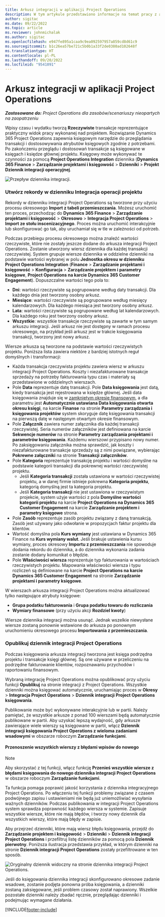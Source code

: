 ```yaml
---
title: Arkusz integracji w aplikacji Project Operations
description: W tym artykule przedstawiono informacje na temat pracy z arkuszem integracji w aplikacji Project Operations.
author: sigitac
ms.date: 09/22/2022
ms.topic: article
ms.reviewer: johnmichalak
ms.author: sigitac
ms.openlocfilehash: e947fe895a1caa9c9ea092597957a859cd8d61c9
ms.sourcegitcommit: b1c26ea57be721c5b0b1a33f2de0380ad102648f
ms.translationtype: HT
ms.contentlocale: pl-PL
ms.lasthandoff: 09/20/2022
ms.locfileid: "9541091"
---
```

# <a name="integration-journal-in-project-operations"></a>Arkusz integracji w aplikacji Project Operations

_**Zastosowane do:** Project Operations dla zasobów/scenariuszy nieopartych na zaopatrzeniu_

Wpisy czasu i wydatku tworzą **Rzeczywiste** transakcje reprezentujące praktyczny widok pracy wykonanej nad projektem. Rozwiązanie Dynamics 365 Project Operations zapewnia księgowym narzędzie do przeglądania transakcji i dostosowywania atrybutów księgowych zgodnie z potrzebami. Po zakończeniu przeglądu i dostosowań transakcje są księgowane w księgach i księdze głównej projektu. Księgowy może wykonywać te czynności za pomocą **Project Operations Integration** dziennika (**Dynamics 365 Finance** > **Zarządzanie projektami i księgowość** > **Dzienniki** > **Projekt Dziennik integracji operacyjnej**.

![Przepływ dziennika integracji.](./media/IntegrationJournal.png)

### <a name="create-records-in-the-project-operations-integration-journal"></a>Utwórz rekordy w dzienniku Integracja operacji projektu

Rekordy w dzienniku integracji Project Operations są tworzone przy użyciu procesu okresowego **Import z tabeli przemieszczania**. Możesz uruchomić ten proces, przechodząc do **Dynamics 365 Finance** > **Zarządzanie projektami i księgowość** > **Okresowo** > **Integracja Project Operations** > **Import ze stołu inscenizacyjnego**. Proces można uruchomić interakcyjnie lub skonfigurować go tak, aby uruchamiał się w tle w zależności od potrzeb.

Podczas przebiegu procesu okresowego można znaleźć wartości rzeczywiste, które nie zostały jeszcze dodane do arkusza integracji Project Operations. Zostanie utworzony wiersz dziennika dla każdej transakcji rzeczywistej.
System grupuje wiersze dziennika w oddzielne dzienniki na podstawie wartości wybranej w polu **Jednostka okresu w dzienniku Project Operations Integration** (**Finance** > **Zarządzanie projektami i księgowość** > **Konfiguracja** > **Zarządzanie projektem i parametry księgowe**, **Project Operations na karcie Dynamics 365 Customer Engagement**). Dopuszczalne wartości tego pola to:

  - **Dni**: wartości rzeczywiste są pogrupowane według daty transakcji. Dla każdego dnia jest tworzony osobny arkusz.
  - **Miesiące**: wartości rzeczywiste są pogrupowane według miesięcy kalendarzowych. Dla każdego miesiąca jest tworzony osobny arkusz.
  - **Lata**: wartości rzeczywiste są pogrupowane według lat kalendarzowych. Dla każdego roku jest tworzony osobny arkusz.
  - **Wszystkie**: wszystkie transakcje rzeczywiste są zawarte w tym samym arkuszu integracji. Jeśli arkusz nie jest dostępny w ramach procesu okresowego, na przykład jeśli arkusz jest w trakcie księgowania transakcji, tworzony jest nowy arkusz.

Wiersze arkusza są tworzone na podstawie wartości rzeczywistych projektu. Poniższa lista zawiera niektóre z bardziej istotnych reguł domyślnych i transformacji:

  - Każda transakcja rzeczywista projektu zawiera wiersz w arkuszu integracji Project Operations. Koszty i niezafakturowane transakcje sprzedaży na potrzeby fakturowania typu czas i materiały są przedstawione w oddzielnych wierszach.
  - Pole **Data** reprezentuje datę transakcji. Pole **Data księgowania** jest datą, kiedy transakcja jest rejestrowana w księdze głównej. Jeśli data księgowania znajduje się w [zamkniętym okresie finansowym](/dynamics365/finance/general-ledger/close-general-ledger-at-period-end), a dla parametru jest **Automatycznie ustawiana Data księgowania otwarta okresu księgi**, na karcie **Finanse** na stronie **Parametry zarządzania i księgowania projektów** system skoryguje datę księgowania transakcji na pierwszą datę w następnym otwartym okresie finansowym.
  - Pole **Załącznik** zawiera numer załącznika dla każdej transakcji rzeczywistej. Seria numerów załączników jest definiowana na karcie **Sekwencje numerów** na stronie **Parametry zarządzania projektami i parametrów księgowania**. Każdemu wierszowi przypisano nowy numer. Po zaksięgowaniu załącznika można sprawdzić, jak koszty i niezafakturowane transakcje sprzedaży są z nimi powiązane, wybierając **Pokrewne załączniki** na stronie **Transakcji załączników**.
  - Pole **Kategoria** reprezentuje transakcję projektu i wartości domyślne na podstawie kategorii transakcji dla pokrewnej wartości rzeczywistej projektu.
    - Jeśli **Kategoria transakcji** została ustawiona w wartości rzeczywistej projektu, a w danej firmie istnieje pokrewna **Kategoria projektu**, kategorią domyślną jest ta kategoria projektu.
    - Jeśli **Kategoria transakcji** nie jest ustawiona w rzeczywistym projekcie, system użyje wartości z pola **Domyślne wartości kategorii projektu** na karcie **Project Operations na Dynamics 365 Customer Engagement** na karcie **Zarządzanie projektem i parametry księgowe** strona.
  - Pole **Zasób** reprezentuje zasób projektu związany z daną transakcją. Zasób jest używany jako odwołanie w propozycjach faktur projektu dla klientów.
  - Wartość domyślna pola **Kurs wymiany** jest ustawiana w Dynamics 365 Finance na **Kurs wymiany walut**. Jeśli brakuje ustawienia kursu wymiany, proces okresowy **Importu z przemieszczania** nie spowoduje dodania rekordu do dziennika, a do dziennika wykonania zadania zostanie dodany komunikat o błędzie.
  - Pole **Właściwości wiersza** reprezentuje typ fakturowania w wartościach rzeczywistych projektu. Mapowania właściwości wiersza i typu rozliczeń są definiowane na karcie **Project Operations na karcie Dynamics 365 Customer Engagement** na stronie **Zarządzanie projektami i parametry księgowe**.

W wierszach arkusza integracji Project Operations można aktualizować tylko następujące atrybuty księgowe:

- **Grupa podatku fakturowania** i **Grupa podatku towaru do rozliczania**
- **Wymiary finansowe** (przy użyciu akcji **Rozdziel kwoty**)

Wiersze dziennika integracji można usunąć. Jednak wszelkie niewysłane wiersze zostaną ponownie wstawione do arkusza po ponownym uruchomieniu okresowego procesu **Importowania z przemieszczania**.

### <a name="post-the-project-operations-integration-journal"></a>Opublikuj dziennik integracji Project Operations

Podczas księgowania arkusza integracji tworzona jest księga podrzędna projektu i transakcje księgi głównej. Są one używane w przeliczeniu na podrzędne fakturowanie klientów, rozpoznawaniu przychodów i raportowaniu finansowym.

Wybraną integrację Project Operations można opublikować przy użyciu funkcji **Opublikuj** na stronie integracji z Project Operations. Wszystkie dzienniki można księgować automatycznie, uruchamiając proces w **Okresy** > **Integracja Project Operations** > **Dziennik integracji Project Operations księgowania**.

Publikowanie może być wykonywane interakcyjnie lub w partii. Należy pamiętać, że wszystkie arkusze z ponad 100 wierszami będą automatycznie publikowane w partii. Aby uzyskać lepszą wydajność, gdy arkusze zawierające wiele wierszy są księgowane w partii, włącz **Dziennik integracji księgowania Project Operations z wieloma zadaniami wsadowymi** w obszarze roboczym **Zarządzanie funkcjami**. 

#### <a name="transfer-all-lines-that-have-posting-errors-to-a-new-journal"></a>Przenoszenie wszystkich wierszy z błędami wpisów do nowego

> [!NOTE]
> Aby skorzystać z tej funkcji, włącz funkcję **Przenieś wszystkie wiersze z błędami księgowania do nowego dziennika integracji Project Operations** w obszarze roboczym **Zarządzanie funkcjami**.

Ta funkcja pomaga poprawić jakość korzystania z dziennika integracyjnego Project Operations. Po włączeniu tej funkcji problemy związane z czasem podwójnego zapisu i ustawieniami nie będą już uniemożliwiać wysyłania ważnych dzienników. Podczas publikowania w integracji Project Operations system sprawdza poprawność każdego wiersza w systemie. Zapisuje wszystkie wiersze, które nie mają błędów, i tworzy nowy dziennik dla wszystkich wierszy, które mają błędy w zapisie.

Aby przejrzeć dzienniki, które mają wiersz błędu księgowania, przejdź do **Zarządzanie projektem i księgowość** \> **Dzienniki** \> **Dziennik integracji Project Operations** i przefiltruj listę dzienników za pomocą pola **Dziennik pierwotny**. Poniższa ilustracja przedstawia przykład, w którym dzienniki na stronie **Dziennik integracji Project Operations** zostały przefiltrowane w ten sposób.

![Oryginalny dziennik widoczny na stronie dziennika integracji Project Operations.](./media/transferLines-originalJournal.png)

Jeśli do księgowania dziennika integracji skonfigurowano okresowe zadanie wsadowe, zostanie podjęta ponowna próba księgowania, a dzienniki zostaną zaksięgowane, jeśli problem czasowy został naprawiony. Wszelkie pozostałe dzienniki należy zbadać ręcznie, przeglądając dzienniki i podejmując wymagane działania.

[!INCLUDE[footer-include](../includes/footer-banner.md)]
